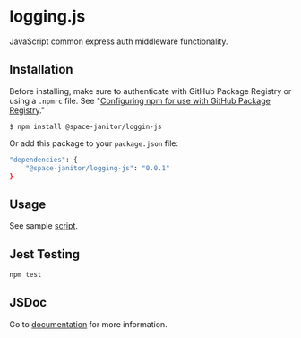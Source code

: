 # logging.js

JavaScript common express auth middleware functionality.

## Installation

Before installing, make sure to authenticate with GitHub Package Registry or using a `.npmrc` file. See "[Configuring npm for use with GitHub Package Registry](https://help.github.com/en/articles/configuring-npm-for-use-with-github-package-registry#authenticating-to-github-package-registry)."

`$ npm install @space-janitor/loggin-js`

Or add this package to your `package.json` file:

``` bash
"dependencies": {
    "@space-janitor/logging-js": "0.0.1"
}
```

## Usage

See sample [script](./scripts/index.js).

## Jest Testing

``` bash
npm test
```

## JSDoc

Go to [documentation](./docs/index.html) for more information.
